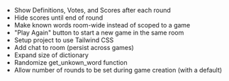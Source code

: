 - Show Definitions, Votes, and Scores after each round
- Hide scores until end of round
- Make known words room-wide instead of scoped to a game
- "Play Again" button to start a new game in the same room
- Setup project to use Tailwind CSS
- Add chat to room (persist across games)
- Expand size of dictionary
- Randomize get_unkown_word function
- Allow number of rounds to be set during game creation (with a default)
